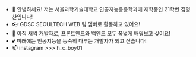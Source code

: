- 👋 안녕하세요! 저는 서울과학기술대학교 인공지능응용학과에 재학중인 21학번 김형찬입니다!
- 👓 GDSC SEOULTECH WEB 팀 멤버로 활동하고 있어요!
- 🌱 아직 새싹 개발자로, 프론트엔드와 백엔드 모두 폭넓게 배워보고 싶어요!
- 💕 미래에는 인공지능을 능숙히 다루는 개발자가 되고 싶습니다!
- 📫 instagram >>> h_c_boy01

